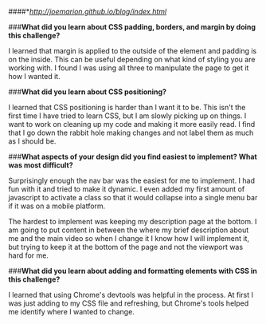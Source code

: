 ####**http://joemarion.github.io/blog/index.html*


###**What did you learn about CSS padding, borders, and margin by doing this challenge?**

I learned that margin is applied to the outside of the element and padding is on the inside. This can be useful depending on what kind of styling you are working with. I found I was using all three to manipulate the page to get it how I wanted it.

###**What did you learn about CSS positioning?**

I learned that CSS positioning is harder than I want it to be. This isn't the first time I have tried to learn CSS, but I am slowly picking up on things. I want to work on cleaning up my code and making it more easily read. I find that I go down the rabbit hole making changes and not label them as much as I should be.

###**What aspects of your design did you find easiest to implement? What was most difficult?**

Surprisingly enough the nav bar was the easiest for me to implement. I had fun with it and tried to make it dynamic. I even added my first amount of javascript to activate a class so that it would collapse into a single menu bar if it was on a mobile platform.

The hardest to implement was keeping my description page at the bottom. I am going to put content in between the where my brief description about me and the main video so when I change it I know how I will implement it, but trying to keep it at the bottom of the page and not the viewport was hard for me.

###**What did you learn about adding and formatting elements with CSS in this challenge?**

I learned that using Chrome's devtools was helpful in the process. At first I was just adding to my CSS file and refreshing, but Chrome's tools helped me identify where I wanted to change.